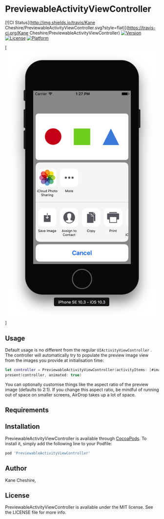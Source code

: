 # PreviewableActivityViewController

[![CI Status](http://img.shields.io/travis/Kane Cheshire/PreviewableActivityViewController.svg?style=flat)](https://travis-ci.org/Kane Cheshire/PreviewableActivityViewController)
[![Version](https://img.shields.io/cocoapods/v/PreviewableActivityViewController.svg?style=flat)](http://cocoapods.org/pods/PreviewableActivityViewController)
[![License](https://img.shields.io/cocoapods/l/PreviewableActivityViewController.svg?style=flat)](http://cocoapods.org/pods/PreviewableActivityViewController)
[![Platform](https://img.shields.io/cocoapods/p/PreviewableActivityViewController.svg?style=flat)](http://cocoapods.org/pods/PreviewableActivityViewController)

[![Example Image](images/Example1.png)]

## Usage

Default usage is no different from the regular `UIActivityViewController` . The controller will automatically try to populate the preview image view from the images you provide at initialisation time:

```swift
let controller = PreviewableActivityViewController(activityItems: [#imageLiteral(resourceName: "example")])
present(controller, animated: true)
```

You can optionally customise things like the aspect ratio of the preview image (defaults to 2:1). If you change this aspect ratio, be mindful of running out of space on smaller screens, AirDrop takes up a lot of space.

## Requirements

## Installation

PreviewableActivityViewController is available through [CocoaPods](http://cocoapods.org). To install
it, simply add the following line to your Podfile:

```ruby
pod 'PreviewableActivityViewController'
```

## Author

Kane Cheshire,

## License

PreviewableActivityViewController is available under the MIT license. See the LICENSE file for more info.

